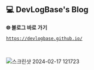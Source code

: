 ## 💻 DevLogBase's Blog

 **🌐 블로그 바로 가기**

[`https://devlogbase.github.io/`](https://devlogbase.github.io/)

<br/>

![스크린샷 2024-02-17 121723](https://github.com/devlogbase/devlogbase.github.io/assets/155949809/84024fb6-e13c-49f0-8612-838f9d252b97)
